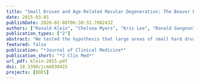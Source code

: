 ```yaml
---
title: "Small Drusen and Age-Related Macular Degeneration: The Beaver Dam Eye Study"
date: 2015-03-01
publishDate: 2020-02-08T06:30:32.708243Z
authors: ["Ronald Klein", "Chelsea Myers", "Kris Lee", "Ronald Gangnon", "Theru Sivakumaran", "Sudha Iyengar", "Barbara Klein"]
publication_types: ["2"]
abstract: "We tested the hypothesis that large areas of small hard drusen (diameter <63 μm) and intermediate drusen (diameter 63-124 μm) are associated with the incidence of age-related macular degeneration (AMD). Eyes of 3344 older adults with at least 2 consecutive visits spaced 5 years apart over a 20-year period were included. A 6-level severity scale including no drusen, 4 levels of increasing area (from minimal [<2596 μm(2)] to large [>9086 μm(2)]) of only small hard drusen, and intermediate drusen was used. The 5-year incidence of AMD was 3% in eyes at the start of the interval with no, minimal, small, and moderate areas of only small drusen and 5% and 25% for eyes with large area of only small drusen and intermediate drusen, respectively. Compared to eyes with a moderate area of small drusen, the odds ratio (OR) of developing AMD in eyes with a large area of only small drusen was 1.8 (P<.001). Compared to eyes with large area of only small drusen, eyes with intermediate drusen had an OR of 5.5 (P<0.001) of developing AMD. Our results are consistent with our hypothesis that large areas of only small drusen are associated with the incidence of AMD."
featured: false
publication: "*Journal of Clinical Medicine*"
publication_short: "*J Clin Med*"
url_pdf: klein-2015.pdf
doi: 10.3390/jcm4030425
projects: [BDES]
---
```


